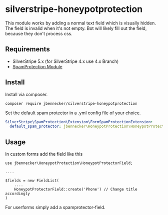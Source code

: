 # silverstripe-honeypotprotection

This module works by adding a normal text field which is visually hidden. The field is invalid when it's not empty. Bot will likely fill out the field, because they don't process css.

## Requirements

* SilverStripe 5.x (for SilverStripe 4.x use 4.x Branch)
* [SpamProtection Module](https://github.com/silverstripe/silverstripe-spamprotection)

## Install

Install via composer.

`composer require jbennecker/silverstripe-honeypotprotection`

Set the default spam protector in a .yml config file of your choice.

```yaml
SilverStripe\SpamProtection\Extension\FormSpamProtectionExtension:
  default_spam_protector: jbennecker\HoneypotProtection\HoneypotProtector
```

## Usage

In custom forms add the field like this

    use jbennecker\HoneypotProtection\HoneypotProtectorField;

    ....

    $fields = new FieldList(
        ....
        HoneypotProtectorField::create('Phone') // Change title accordingly
    )

For userforms simply add a spamprotector-field.
